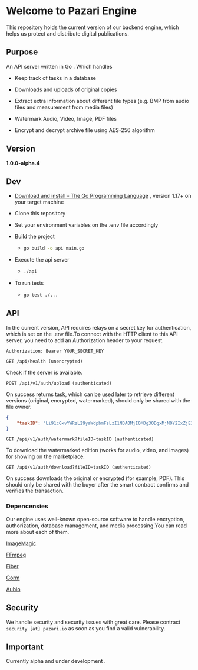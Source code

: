 # Welcome to Pazari Engine
This repository holds the current version of our backend engine, which helps us protect and distribute digital publications. 

## Purpose

An API server written in Go . Which handles

- Keep track of tasks in a database 

- Downloads and uploads of original copies 

- Extract extra information about different file types (e.g. BMP from audio files and measurement from media files)

- Watermark Audio, Video, Image, PDF files

- Encrypt and decrypt archive file using AES-256 algorithm 

## Version

  **1.0.0-alpha.4**

## Dev

- [Download and install - The Go Programming Language](https://go.dev/doc/install) , version 1.17+ on your target machine 

- Clone this repository 

- Set your environment variables on the .env file accordingly

- Build the project
  
  - ```bash
    go build -o api main.go
    ```

- Execute the api server
  
  - ```bash
    ./api
    ```

- To run tests
  
  - ```bash
    go test ./...
    ```

 

## API

In the current version, API requires relays on a secret key for authentication, which is set on the .env file.To connect with the HTTP client to this API server,
you need to add an Authorization header to your request.

```http
Authorization: Bearer YOUR_SECRET_KEY
```

`GET /api/health (unencrypted)`

Check if the server is available.

`POST /api/v1/auth/upload (authenticated)`

On success returns task, which can be used later to retrieve different versions (original, encrypted, watermarked), should only be shared with the file owner.

```json
{
    "taskID": "Li91cGxvYWRzL29yaWdpbmFsLzI1NDA0MjI0MDg3ODgxMjM0Y2IxZjE3MTY1ODZhYTE3NDlhNWFhOTQxMmNlNGNiNjQ4ODE4NmZlZDUzNDkxNWIucG5n"
}
```

 `GET /api/v1/auth/watermark?fileID=taskID (authenticated)`

To download the watermarked edition (works for audio, video, and images) for showing on the marketplace. 

`GET /api/v1/auth/download?fileID=taskID (authenticated)`

On success downloads the original or encrypted (for example, PDF). This should only be shared with the buyer after the smart contract confirms and verifies the transaction.



### Depencensies

Our engine uses well-known open-source software to handle encryption, authorization, database management, and media processing.You can read more about each of them.

[ImageMagic](https://github.com/ImageMagick/ImageMagick)

[FFmpeg](https://github.com/FFmpeg/FFmpeg)

[Fiber](https://github.com/gofiber/fiber)

[Gorm](https://github.com/go-gorm/gorm)

[Aubio](https://github.com/aubio/aubio)



## Security

We handle security and security issues with great care. Please contract `security [at] pazari.io` as soon as you find a valid vulnerability. 



## Important

Currently alpha and under development .




